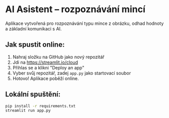 # AI Asistent – rozpoznávání mincí

Aplikace vytvořená pro rozpoznávání typu mince z obrázku, odhad hodnoty a základní komunikaci s AI.

## Jak spustit online:

1. Nahraj složku na GitHub jako nový repozitář
2. Jdi na https://streamlit.io/cloud
3. Přihlas se a klikni "Deploy an app"
4. Vyber svůj repozitář, zadej `app.py` jako startovací soubor
5. Hotovo! Aplikace poběží online.

## Lokální spuštění:
```bash
pip install -r requirements.txt
streamlit run app.py
```
